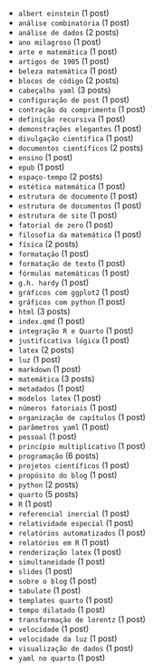 - `albert einstein` (1 post)
- `análise combinatória` (1 post)
- `análise de dados` (2 posts)
- `ano milagroso` (1 post)
- `arte e matemática` (1 post)
- `artigos de 1905` (1 post)
- `beleza matemática` (1 post)
- `blocos de código` (2 posts)
- `cabeçalho yaml` (3 posts)
- `configuração de post` (1 post)
- `contração do comprimento` (1 post)
- `definição recursiva` (1 post)
- `demonstrações elegantes` (1 post)
- `divulgação científica` (1 post)
- `documentos científicos` (2 posts)
- `ensino` (1 post)
- `epub` (1 post)
- `espaço-tempo` (2 posts)
- `estética matemática` (1 post)
- `estrutura de documento` (1 post)
- `estrutura de documentos` (1 post)
- `estrutura de site` (1 post)
- `fatorial de zero` (1 post)
- `filosofia da matemática` (1 post)
- `física` (2 posts)
- `formatação` (1 post)
- `formatação de texto` (1 post)
- `fórmulas matemáticas` (1 post)
- `g.h. hardy` (1 post)
- `gráficos com ggplot2` (1 post)
- `gráficos com python` (1 post)
- `html` (3 posts)
- `index.qmd` (1 post)
- `integração R e Quarto` (1 post)
- `justificativa lógica` (1 post)
- `latex` (2 posts)
- `luz` (1 post)
- `markdown` (1 post)
- `matemática` (3 posts)
- `metadados` (1 post)
- `modelos latex` (1 post)
- `números fatoriais` (1 post)
- `organização de capítulos` (1 post)
- `parâmetros yaml` (1 post)
- `pessoal` (1 post)
- `princípio multiplicativo` (1 post)
- `programação` (6 posts)
- `projetos científicos` (1 post)
- `propósito do blog` (1 post)
- `python` (2 posts)
- `quarto` (5 posts)
- `R` (1 post)
- `referencial inercial` (1 post)
- `relatividade especial` (1 post)
- `relatórios automatizados` (1 post)
- `relatórios em R` (1 post)
- `renderização latex` (1 post)
- `simultaneidade` (1 post)
- `slides` (1 post)
- `sobre o blog` (1 post)
- `tabulate` (1 post)
- `templates quarto` (1 post)
- `tempo dilatado` (1 post)
- `transformação de lorentz` (1 post)
- `velocidade` (1 post)
- `velocidade da luz` (1 post)
- `visualização de dados` (1 post)
- `yaml no quarto` (1 post)
